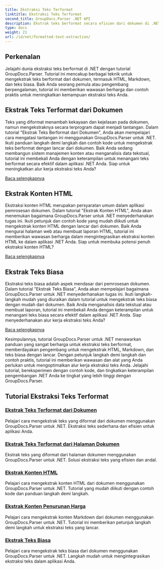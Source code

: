 ```yaml
---
title: Ekstraksi Teks Terformat
linktitle: Ekstraksi Teks Terformat
second_title: GroupDocs.Parser .NET API
description: Ekstrak teks berformat secara efisien dari dokumen di .NET dengan GroupDocs.Parser. Pelajari cara mengekstrak HTML, Markdown, dan teks biasa dengan mulus.
type: docs
weight: 21
url: /id/net/formatted-text-extraction/
---
```


## Perkenalan

Jelajahi dunia ekstraksi teks berformat di .NET dengan tutorial GroupDocs.Parser. Tutorial ini mencakup berbagai teknik untuk mengekstrak teks berformat dari dokumen, termasuk HTML, Markdown, dan teks biasa. Baik Anda seorang pemula atau pengembang berpengalaman, tutorial ini memberikan wawasan berharga dan contoh praktis untuk meningkatkan kemampuan ekstraksi teks Anda.

## Ekstrak Teks Terformat dari Dokumen

Teks yang diformat menambah kekayaan dan kejelasan pada dokumen, namun mengekstraknya secara terprogram dapat menjadi tantangan. Dalam tutorial "Ekstrak Teks Berformat dari Dokumen", Anda akan mempelajari cara mengatasi tantangan ini menggunakan GroupDocs.Parser untuk .NET. Ikuti panduan langkah demi langkah dan contoh kode untuk mengekstrak teks berformat dengan lancar dari dokumen. Baik Anda sedang membangun sistem manajemen konten atau menganalisis data tekstual, tutorial ini membekali Anda dengan keterampilan untuk menangani teks berformat secara efektif dalam aplikasi .NET Anda. Siap untuk meningkatkan alur kerja ekstraksi teks Anda?

[Baca selengkapnya](./extract-formatted-text-from-document/)

## Ekstrak Konten HTML

Ekstraksi konten HTML merupakan persyaratan umum dalam aplikasi pemrosesan dokumen. Dalam tutorial "Ekstrak Konten HTML", Anda akan menemukan bagaimana GroupDocs.Parser untuk .NET menyederhanakan tugas ini. Ikuti petunjuk dan contoh kode yang mudah diikuti untuk mengekstrak konten HTML dengan lancar dari dokumen. Baik Anda mengurai halaman web atau membuat laporan HTML, tutorial ini memberikan wawasan berharga dalam mengintegrasikan ekstraksi konten HTML ke dalam aplikasi .NET Anda. Siap untuk membuka potensi penuh ekstraksi konten HTML?

[Baca selengkapnya](./extract-html-content/)

## Ekstrak Teks Biasa

Ekstraksi teks biasa adalah aspek mendasar dari pemrosesan dokumen. Dalam tutorial "Ekstrak Teks Biasa", Anda akan mempelajari bagaimana GroupDocs.Parser untuk .NET menyederhanakan tugas ini. Ikuti langkah-langkah mudah yang diuraikan dalam tutorial untuk mengekstrak teks biasa dengan mudah dari dokumen. Baik Anda menganalisis data tekstual atau membuat laporan, tutorial ini membekali Anda dengan keterampilan untuk menangani teks biasa secara efektif dalam aplikasi .NET Anda. Siap menyederhanakan alur kerja ekstraksi teks Anda?

[Baca selengkapnya](./extract-plain-text/)

Kesimpulannya, tutorial GroupDocs.Parser untuk .NET menawarkan panduan yang sangat berharga untuk ekstraksi teks berformat, memberdayakan pengembang untuk mengekstrak HTML, Markdown, dan teks biasa dengan lancar. Dengan petunjuk langkah demi langkah dan contoh praktis, tutorial ini memberikan wawasan dan alat yang Anda perlukan untuk mengoptimalkan alur kerja ekstraksi teks Anda. Jelajahi tutorial, bereksperimen dengan contoh kode, dan tingkatkan keterampilan pengembangan .NET Anda ke tingkat yang lebih tinggi dengan GroupDocs.Parser.
## Tutorial Ekstraksi Teks Terformat
### [Ekstrak Teks Terformat dari Dokumen](./extract-formatted-text-from-document/)
Pelajari cara mengekstrak teks yang diformat dari dokumen menggunakan GroupDocs.Parser untuk .NET. Ekstraksi teks sederhana dan efisien untuk aplikasi Anda.
### [Ekstrak Teks Terformat dari Halaman Dokumen](./extract-formatted-text-from-document-page/)
Ekstrak teks yang diformat dari halaman dokumen menggunakan GroupDocs.Parser untuk .NET. Solusi ekstraksi teks yang efisien dan andal.
### [Ekstrak Konten HTML](./extract-html-content/)
Pelajari cara mengekstrak konten HTML dari dokumen menggunakan GroupDocs.Parser untuk .NET. Tutorial yang mudah diikuti dengan contoh kode dan panduan langkah demi langkah.
### [Ekstrak Konten Penurunan Harga](./extract-markdown-content/)
Pelajari cara mengekstrak konten Markdown dari dokumen menggunakan GroupDocs.Parser untuk .NET. Tutorial ini memberikan petunjuk langkah demi langkah untuk ekstraksi teks yang lancar.
### [Ekstrak Teks Biasa](./extract-plain-text/)
Pelajari cara mengekstrak teks biasa dari dokumen menggunakan GroupDocs.Parser untuk .NET. Langkah mudah untuk mengintegrasikan ekstraksi teks dalam aplikasi Anda.